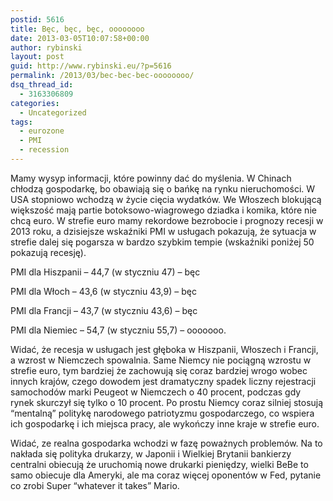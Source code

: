 ```yaml
---
postid: 5616
title: Bęc, bęc, bęc, oooooooo
date: 2013-03-05T10:07:58+00:00
author: rybinski
layout: post
guid: http://www.rybinski.eu/?p=5616
permalink: /2013/03/bec-bec-bec-oooooooo/
dsq_thread_id:
  - 3163306809
categories:
  - Uncategorized
tags:
  - eurozone
  - PMI
  - recession
---
```

Mamy wysyp informacji, które powinny dać do myślenia. W Chinach chłodzą gospodarkę, bo obawiają się o bańkę na rynku nieruchomości. W USA stopniowo wchodzą w życie cięcia wydatków. We Włoszech blokującą większość mają partie botoksowo-wiagrowego dziadka i komika, które nie chcą euro. W strefie euro mamy rekordowe bezrobocie i prognozy recesji w 2013 roku, a dzisiejsze wskaźniki PMI w usługach pokazują, że sytuacja w strefie dalej się pogarsza w bardzo szybkim tempie (wskaźniki poniżej 50 pokazują recesję).

PMI dla Hiszpanii – 44,7 (w styczniu 47) – bęc

PMI dla Włoch – 43,6 (w styczniu 43,9) – bęc

PMI dla Francji – 43,7 (w styczniu 43,6) – bęc

PMI dla Niemiec – 54,7 (w styczniu 55,7) – ooooooo.

Widać, że recesja w usługach jest głęboka w Hiszpanii, Włoszech i Francji, a wzrost w Niemczech spowalnia. Same Niemcy nie pociągną wzrostu w strefie euro, tym bardziej że zachowują się coraz bardziej wrogo wobec innych krajów, czego dowodem jest dramatyczny spadek liczny rejestracji samochodów marki Peugeot w Niemczech o 40 procent, podczas gdy rynek skurczył się tylko o 10 procent. Po prostu Niemcy coraz silniej stosują “mentalną” politykę narodowego patriotyzmu gospodarczego, co wspiera ich gospodarkę i ich miejsca pracy, ale wykończy inne kraje w strefie euro.

Widać, ze realna gospodarka wchodzi w fazę poważnych problemów. Na to nakłada się polityka drukarzy, w Japonii i Wielkiej Brytanii bankierzy centralni obiecują że uruchomią nowe drukarki pieniędzy, wielki BeBe to samo obiecuje dla Ameryki, ale ma coraz więcej oponentów w Fed, pytanie co zrobi Super “whatever it takes” Mario.
